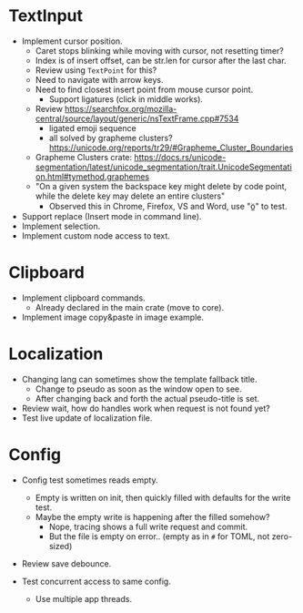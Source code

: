 # TextInput

* Implement cursor position.
    - Caret stops blinking while moving with cursor, not resetting timer?
    - Index is of insert offset, can be str.len for cursor after the last char.
    - Review using `TextPoint` for this?
    - Need to navigate with arrow keys.
    - Need to find closest insert point from mouse cursor point.
        - Support ligatures (click in middle works).
    - Review https://searchfox.org/mozilla-central/source/layout/generic/nsTextFrame.cpp#7534
        - ligated emoji sequence
        - all solved by grapheme clusters? https://unicode.org/reports/tr29/#Grapheme_Cluster_Boundaries
    - Grapheme Clusters crate: https://docs.rs/unicode-segmentation/latest/unicode_segmentation/trait.UnicodeSegmentation.html#tymethod.graphemes
    - "On a given system the backspace key might delete by code point, while the delete key may delete an entire clusters"
        - Observed this in Chrome, Firefox, VS and Word, use "ö̲" to test.
* Support replace (Insert mode in command line).
* Implement selection.
* Implement custom node access to text.

# Clipboard

* Implement clipboard commands.
    - Already declared in the main crate (move to core).
* Implement image copy&paste in image example.

# Localization

* Changing lang can sometimes show the template fallback title.
    - Change to pseudo as soon as the window open to see.
    - After changing back and forth the actual pseudo-title is set.
* Review wait, how do handles work when request is not found yet?
* Test live update of localization file.

# Config

* Config test sometimes reads empty.
    - Empty is written on init, then quickly filled with defaults for the write test.
    - Maybe the empty write is happening after the filled somehow?
        - Nope, tracing shows a full write request and commit.
        - But the file is empty on error.. (empty as in `#` for TOML, not zero-sized) 

* Review save debounce.
* Test concurrent access to same config.
    - Use multiple app threads.